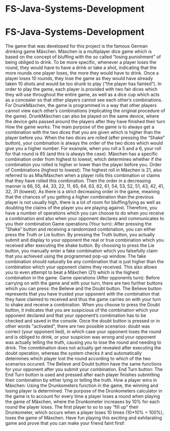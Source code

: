 # FS-Java-Systems-Development
# FS-Java-Systems-Development
The game that was developed for this project is the famous German drinking game Mäxchen. 
Mäxchen is a multiplayer dice game which is based on the concept of bluffing with the so called “losing punishment” of being obliged to drink. 
To be more specific, whenever a player loses the round, they would have to have a drink or take a shot, indicating that the more rounds one player loses, the more they would have to drink. Once a player loses 10 rounds, they lose the game as they would have already taken 10 shots and would be too drunk to play (“the player has fainted”).
In order to play the game, each player is provided with two fair dices which they will use throughout the entire game, as well as a dice cup which acts as a concealer so that other players cannot see each other’s combinations. For DrunkMäxchen, the game is programmed in a way that other players cannot view each other’s combinations (replicating the original procedure of the game).
DrunkMäxchen can also be played on the same device, where the device gets passed around the players after they have finished their turn
How the game works: The main purpose of the game is to always get a combination with the two dices that you are given which is higher than the player before you. When the two dices are rolled (after pressing the “Shake” button), your combination is always the order of the two dices which would give you a higher number. For example, when you roll a 5 and a 6, your roll for that round is 65 (and this is always the case). 
Mäxchen has a specific combination order from highest to lowest, which determines whether if the combination you rolled is higher or lower than the player before you. 
Order of Combinations (highest to lowest): The highest roll in Mäxchen is 21, also referred to as Mia/Mäxchen when a player rolls this combination or claims that they have rolled this combination. Then the order in a decreasing manner is 66, 55, 44, 33, 22, 11, 65, 64, 63, 62, 61, 54, 53, 52, 51, 43, 42, 41, 32, 31 (lowest).
As there is a strict decreasing order in the game, meaning that the chances of you getting a higher combination than the previous player is not usually high, there is a lot of room for bluffing/lying as well as doubting the claims of the player you are playing against. Therefore, you have a number of operations which you can choose to do when you receive a combination and also when your opponent declares and communicates to you their combination
Game operations (Your turn): After pressing the “Shake” button and receiving a randomized combination, you can either press the Truth or Lie button. 
By pressing the Truth button, you actually submit and display to your opponent the real or true combination which you received after executing the shake button. 
By choosing to press the Lie button, you manually enter a fake combination which you falsefully claim that you achieved using the programmed pop-up window. The fake combination should naturally be any combination that is just higher than the combination which your opponent claims they received. This also allows you to even attempt to beat a Mäxchen (21) which is the highest combination in the game.
Game operations (After opponents turn): Before carrying on with the game and with your turn, there are two further buttons which you can press: the Believe and the Doubt button. 
The Believe button represents that you have trusted your opponent with the combination that they have claimed to received and thus the game carries on with your turn to shake and receive a combination.
When you choose to press the Doubt button, it indicates that you are suspicious of the combination which your opponent declared and that your opponent’s combination has to be checked and saved in the console. Once the doubt button is pressed or in other words "activated", there are two possible scenarios: doubt was correct (your opponent lied), in which case your opponent loses the round and is obliged to drink, or your suspicion was wrong and your opponent was actually telling the truth, causing you to lose the round and needing to drink.
The conmbination does not actually get revealed after executing the doubt operation, whereas the system checks it and automatically determines which player lost the round according to which of the two scenarios occured. 
The Believe and Doubt button have the same functions for your opponent after you submit your combination.
End Turn button: The End Turn button is used and pressed after each player finishes submitting their combination by either lying or telling the truth.
How a player wins in Mäxchen: Using the Drunkometers function in the game, the winning and losing player is determined. The purpose of the Drunkometers calculator in the game is to account for every time a player loses a round when playing the game of Mäxchen, where the Drunkometer increases by 10% for each round the player loses. 
The first player to so to say “fill up” their Drunkometer, which occurs when a player loses 10 times (10*10% = 100%), loses the game of Mäxchen. 
Have fun playing this exciting and exhilarating game and prove that you can make your friend faint first!
